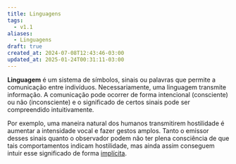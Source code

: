 ```yaml
---
title: Linguagens
tags:
  - v1.1
aliases:
  - Linguagens
draft: true
created_at: 2024-07-08T12:43:46-03:00
updated_at: 2025-01-24T00:31:11-03:00
---
```


**Linguagem** é um sistema de símbolos, sinais ou palavras que permite a comunicação entre indivíduos. Necessariamente, uma linguagem transmite informação. A comunicação pode ocorrer de forma intencional (consciente) ou não (inconsciente) e o significado de certos sinais pode ser compreendido intuitivamente.

Por exemplo, uma maneira natural dos humanos transmitirem hostilidade é aumentar a intensidade vocal e fazer gestos amplos. Tanto o emissor desses sinais quanto o observador podem não ter plena consciência de que tais comportamentos indicam hostilidade, mas ainda assim conseguem intuir esse significado de forma [implícita](content/atomos/2024/09/09/Implícito.md).